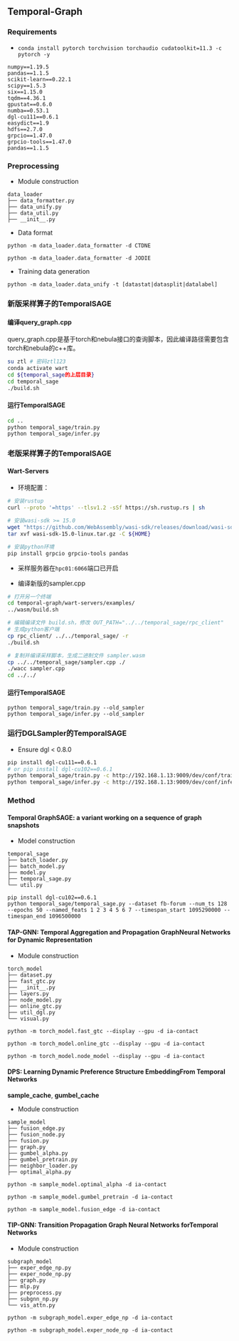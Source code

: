 ## Temporal-Graph

### Requirements

- `conda install pytorch torchvision torchaudio cudatoolkit=11.3 -c pytorch -y`

```
numpy==1.19.5
pandas==1.1.5
scikit-learn==0.22.1
scipy==1.5.3
six==1.15.0
tqdm==4.36.1
gpustat==0.6.0
numba==0.53.1
dgl-cu111==0.6.1
easydict==1.9
hdfs==2.7.0
grpcio==1.47.0
grpcio-tools==1.47.0
pandas==1.1.5
```

### Preprocessing

- Module construction

```
data_loader
├── data_formatter.py
├── data_unify.py
├── data_util.py
├── __init__.py
```

- Data format

`python -m data_loader.data_formatter -d CTDNE`

`python -m data_loader.data_formatter -d JODIE`

- Training data generation

`python -m data_loader.data_unify -t [datastat|datasplit|datalabel]`


### 新版采样算子的TemporalSAGE

#### 编译query_graph.cpp
query_graph.cpp是基于torch和nebula接口的查询脚本，因此编译路径需要包含torch和nebula的c++库。
```bash
su ztl # 密码ztl123
conda activate wart
cd ${temporal_sage的上层目录}
cd temporal_sage
./build.sh
```
#### 运行TemporalSAGE
```bash
cd ..
python temporal_sage/train.py
python temporal_sage/infer.py
```

### 老版采样算子的TemporalSAGE

#### Wart-Servers

- 环境配置：
```bash
# 安装rustup
curl --proto '=https' --tlsv1.2 -sSf https://sh.rustup.rs | sh

# 安装wasi-sdk >= 15.0
wget "https://github.com/WebAssembly/wasi-sdk/releases/download/wasi-sdk-15/wasi-sdk-15.0-linux.tar.gz"
tar xvf wasi-sdk-15.0-linux.tar.gz -C ${HOME}

# 安装python环境
pip install grpcio grpcio-tools pandas
```

- 采样服务器在`hpc01:6066`端口已开启

- 编译新版的sampler.cpp
```bash
# 打开另一个终端
cd temporal-graph/wart-servers/examples/
../wasm/build.sh

# 编辑编译文件 build.sh，修改 OUT_PATH="../../temporal_sage/rpc_client"
# 生成python客户端
cp rpc_client/ ../../temporal_sage/ -r
./build.sh

# 复制并编译采样脚本，生成二进制文件 sampler.wasm
cp ../../temporal_sage/sampler.cpp ./
./wacc sampler.cpp
cd ../../
```

#### 运行TemporalSAGE

```
python temporal_sage/train.py --old_sampler
python temporal_sage/infer.py --old_sampler
```

### 运行DGLSampler的TemporalSAGE
- Ensure dgl < 0.8.0
```bash
pip install dgl-cu111==0.6.1
# or pip install dgl-cu102==0.6.1
python temporal_sage/train.py -c http://192.168.1.13:9009/dev/conf/train.json --dgl_sampler
python temporal_sage/infer.py -c http://192.168.1.13:9009/dev/conf/infer.json --dgl_sampler
```

### Method

#### Temporal GraphSAGE: a variant working on a sequence of graph snapshots

- Model construction

```
temporal_sage
├── batch_loader.py
├── batch_model.py
├── model.py
├── temporal_sage.py
└── util.py
```


```
pip install dgl-cu102==0.6.1
python temporal_sage/temporal_sage.py --dataset fb-forum --num_ts 128 --epochs 50 --named_feats 1 2 3 4 5 6 7 --timespan_start 1095290000 --timespan_end 1096500000
```

#### TAP-GNN: Temporal Aggregation and Propagation GraphNeural Networks for Dynamic Representation

- Module construction

```
torch_model
├── dataset.py
├── fast_gtc.py
├── __init__.py
├── layers.py
├── node_model.py
├── online_gtc.py
├── util_dgl.py
└── visual.py
```

`python -m torch_model.fast_gtc --display --gpu -d ia-contact`

`python -m torch_model.online_gtc --display --gpu -d ia-contact`

`python -m torch_model.node_model --display --gpu -d ia-contact`

#### DPS: Learning Dynamic Preference Structure EmbeddingFrom Temporal Networks

**sample_cache**, **gumbel_cache**

- Module construction

```
sample_model
├── fusion_edge.py
├── fusion_node.py
├── fusion.py
├── graph.py
├── gumbel_alpha.py
├── gumbel_pretrain.py
├── neighbor_loader.py
├── optimal_alpha.py
```

`python -m sample_model.optimal_alpha -d ia-contact`

`python -m sample_model.gumbel_pretrain -d ia-contact`

`python -m sample_model.fusion_edge -d ia-contact`

#### TIP-GNN: Transition Propagation Graph Neural Networks forTemporal Networks

- Module construction

```
subgraph_model
├── exper_edge_np.py
├── exper_node_np.py
├── graph.py
├── mlp.py
├── preprocess.py
├── subgnn_np.py
└── vis_attn.py
```

`python -m subgraph_model.exper_edge_np -d ia-contact`

`python -m subgraph_model.exper_node_np -d ia-contact`


